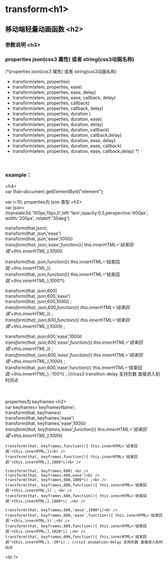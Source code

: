 

  transform\<h1\><br />  
===================================  
  
 移动端轻量动画函数 \<h2\><br />  
-----------------------------------  

    
### 参数说明  \<h3\><br /> 

    
###  properties json(css3 属性)  或者 string(css3动画名称)<br /> 
 
/*properties json(css3 属性)  或者 string(css3动画名称)
* transform(elem, properties)
* transform(elem, properties, ease)
* transform(elem, properties, ease, delay)
* transform(elem, properties, ease, callback, delay)
* transform(elem, properties, callback)
* transform(elem, properties, callback, delay)
* transform(elem, properties, duration )
* transform(elem, properties, duration, ease)
* transform(elem, properties, duration, delay)
* transform(elem, properties, duration, callback)
* transform(elem, properties, duration, callback,delay)  
* transform(elem, properties, duration, ease, delay)
* transform(elem, properties, duration, ease, callback)  
* transform(elem, properties, duration, ease, callback,delay)
 */ 
<br /> 
  
 ###   example：
  \<h4\><br /> 
    var that=document.getElementById("element");
<br /> 

   var i=10;
 properties为 json 类型 \<h2\><br /> 
   var json={translate3d:'100px,10px,0',left:'1em',opacity:0.5,perspective:'400px', width:'200px', rotateY:'30deg'}

  

  transform(that,json);<br /> 
  transform(that, json,'ease')<br /> 
  transform(that, json,'ease',1000*i)<br /> 
  transform(that, json,'ease',function(){ this.innerHTML='结束回调'+this.innerHTML;},1000*i)<br /> 
  
  transform(that, json,function(){ this.innerHTML='结束回调'+this.innerHTML;})<br /> 
  transform(that, json,function(){ this.innerHTML='结束回调'+this.innerHTML;},1000*i)<br /> 
  
  transform(that, json,600) <br /> 
  transform(that, json,600,'ease')<br /> 
  transform(that, json,600,1000*i) ;<br /> 
  transform(that, json,600,function(){ this.innerHTML='结束回调'+this.innerHTML;}) ; <br /> 
  transform(that, json,600,function(){ this.innerHTML='结束回调'+this.innerHTML;},1000*i) ;<br /> 
  
  transform(that, json,600,'ease',1000*i)<br /> 
  transform(that, json,600,'ease',function(){ this.innerHTML='结束回调'+this.innerHTML;}) ;<br /> 
  transform(that, json,600,'ease',function(){ this.innerHTML='结束回调'+this.innerHTML;},1000*i) ;<br /> 
  transform(that, json,600,'ease',function(){ this.innerHTML='结束回调'+this.innerHTML;},-100*i) ; ////css3 transition-delay 支持负数 直接进入到时间点 
  
<br /> <br />
   properties为 keyframes \<h2\><br /> 
	var keyframes='keyframesName'; <br /> 
	transform(that, keyframes)<br /> 
	transform(that, keyframes,'ease')<br /> 
	transform(that, keyframes,'ease',1000*i)<br /> 
	transform(that, keyframes,'ease',function(){ this.innerHTML='结束回调'+this.innerHTML;},1000*i)<br /> 
	
	transform(that, keyframes,function(){ this.innerHTML='结束回调'+this.innerHTML;})<br /> 
	transform(that, keyframes,function(){ this.innerHTML='结束回调'+this.innerHTML;},1000*i)<br /> 
	
	transform(that, keyframes,600) <br /> 
	transform(that, keyframes,600,ease')<br /> 
	transform(that, keyframes,600,1000*i) ;<br /> 
	transform(that, keyframes,600,function(){ this.innerHTML='结束回调'+this.innerHTML;}) ; <br /> 
	transform(that, keyframes,600,function(){ this.innerHTML='结束回调'+this.innerHTML;},1000*i) ;<br /> 
	
	transform(that, keyframes,600,'ease',1000*i)<br /> 
	transform(that, keyframes,600,'ease',function(){ this.innerHTML='结束回调'+this.innerHTML;}) ;<br /> 
	transform(that, keyframes,600,function(){ this.innerHTML='结束回调'+this.innerHTML;},1020*i) ;<br /> 
	transform(that, keyframes,600,function(){ this.innerHTML='结束回调'+this.innerHTML;},-20*i) ; //css3 animation-delay 支持负数 直接进入到时间点 
\<br />
